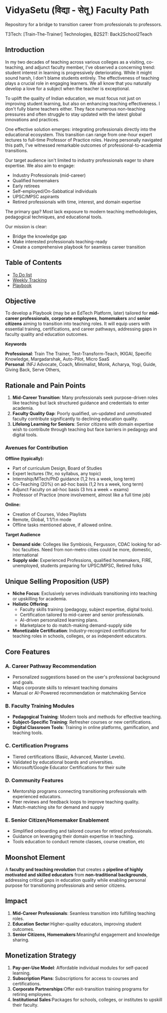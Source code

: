# VidyaSetu (विद्या - सेतू )  Faculty Path

Repository for a bridge to transition career from professionals to professors.  

T3Tech: \[Train-The-Trainer\] Technologies, B2S2T: Back2School2Teach

## **Introduction**

In my two decades of teaching across various colleges as a visiting, co-teaching, and adjunct faculty member, I've observed a concerning trend: student interest in learning is progressively deteriorating. While it might sound harsh, I don't blame students entirely. The effectiveness of teaching plays a crucial role in engaging learners. We all know that you naturally develop a love for a subject when the teacher is exceptional.

To uplift the quality of Indian education, we must focus not just on improving student learning, but also on enhancing teaching effectiveness. I don't fully blame teachers either. They face numerous non-teaching pressures and often struggle to stay updated with the latest global innovations and practices.

One effective solution emerges: integrating professionals directly into the educational ecosystem. This transition can range from one-hour expert lectures to full-time Professor of Practice roles. Having personally navigated this path, I've witnessed remarkable outcomes of professional-to-academia transitions.

Our target audience isn't limited to industry professionals eager to share expertise. We also aim to engage:

* Industry Professionals (mid-career)  
* Qualified homemakers  
* Early retirees  
* Self-employed/On-Sabbatical individuals  
* UPSC/MPSC aspirants  
* Retired professionals with time, interest, and domain expertise

The primary gap? Most lack exposure to modern teaching methodologies, pedagogical techniques, and educational tools.

Our mission is clear:

* Bridge the knowledge gap  
* Make interested professionals teaching-ready  
* Create a comprehensive playbook for seamless career transition

## Table of Contents
- [To Do list](./ToDos.md)
- [Weekly Tracking](./Admin/DoNew_VidyaSetu_Tracking.md)
- [Playbook](./Playbook/Main.md)

## **Objective**

To develop a Playbook (may be an EdTech Platform, later) tailored for **mid-career professionals**, **corporate employees**, **homemakers** and **senior citizens** aiming to transition into teaching roles. It will equip users with essential training, certifications, and career pathways, addressing gaps in faculty quality and education outcomes.

**Keywords**

**Professional**: Train The Trainer, Test-Transform-Teach, IKIGAI, Specific Knowledge, Margadarshak, Auto-Pilot, Micro SaaS  
**Personal**: INFJ Advocate, Coach, Minimalist, Monk, Acharya, Yogi, Guide, Giving Back, Serve Others,

## **Rationale and Pain Points**

1. **Mid-Career Transition**: Many professionals seek purpose-driven roles like teaching but lack structured guidance and credentials to enter academia.  
2. **Faculty Quality Gap**: Poorly qualified, un-updated and unmotivated faculty contribute significantly to declining education quality.  
3. **Lifelong Learning for Seniors**: Senior citizens with domain expertise wish to contribute through teaching but face barriers in pedagogy and digital tools.

### **Avenues for Contribution**

**Offline (typically):**

- Part of curriculum Design, Board of Studies  
- Expert lectures (1hr, no syllabus, any topic)  
- Internship/MTech/PhD guidance (1,2 hrs a week, long term)  
- Co-Teaching (20%) on ad-hoc basis (1,2 hrs a week, long term)  
- Adjunct Faculty on ad-hoc basis (3 hrs a week \+ exams)  
- Professor of Practice (more involvement, almost like a full time job)

**Online:**

- Creation of Courses, Video Playlists  
- Remote, Global, 1:1/1:n mode
- Offline tasks mentioned above, if allowed online.

**Target Audience**

- **Demand side**: Colleges like Symbiosis, Fergusson, CDAC looking for ad-hoc faculties. Need from non-metro cities could be more, domestic, international  
- **Supply side**: Experienced Professions, qualified homemakers, FIRE, unemployed, students preparing for UPSC/MPSC, Retired folks

## **Unique Selling Proposition (USP)**

* **Niche Focus**: Exclusively serves individuals transitioning into teaching or upskilling for academia.  
* **Holistic Offering**:  
  * Faculty skills training (pedagogy, subject expertise, digital tools).  
  * Certification tailored to mid-career and senior professionals.  
  * AI-driven personalized learning plans.  
  * Marketplace to do match-making demand-supply side  
* **Monetizable Certification**: Industry-recognized certifications for teaching roles in schools, colleges, or as independent educators.

## **Core Features**

### **A. Career Pathway Recommendation**

* Personalized suggestions based on the user's professional background and goals.  
* Maps corporate skills to relevant teaching domains  
* Manual or AI-Powered recommendation or matchmaking Service

### **B. Faculty Training Modules**

* **Pedagogical Training**: Modern tools and methods for effective teaching.  
* **Subject-Specific Training**: Refresher courses or new certifications.  
* **Digital Classroom Tools**: Training in online platforms, gamification, and teaching tools.

### **C. Certification Programs**

* Tiered certifications (Basic, Advanced, Master Levels).  
* Validated by educational boards and universities.  
* Microsoft/Google Educator Certifications for their suite

### **D. Community Features**

* Mentorship programs connecting transitioning professionals with experienced educators.  
* Peer reviews and feedback loops to improve teaching quality.  
* Match-matching site for demand and supply

### **E. Senior Citizen/Homemaker Enablement**

* Simplified onboarding and tailored courses for retired professionals.  
* Guidance on leveraging their domain expertise in teaching.  
* Tools education to conduct remote classes, course creation, etc

## **Moonshot Element**

A **faculty and teaching revolution** that creates a **pipeline of highly motivated and skilled educators** from **non-traditional backgrounds**, addressing critical gaps in education quality while enabling personal purpose for transitioning professionals and senior citizens.

## **Impact**

1. **Mid-Career Professionals**: Seamless transition into fulfilling teaching roles.  
2. **Education Sector**:Higher-quality educators, improving student outcomes.  
3. **Senior Citizens, Homemakers**:Meaningful engagement and knowledge sharing.


## **Monetization Strategy**

1. **Pay-per-Use Model**: Affordable individual modules for self-paced learning.  
2. **Subscription Plans**: Subscriptions for access to courses and certifications.  
3. **Corporate Partnerships**:Offer exit-transition training programs for retiring employees.  
4. **Institutional Sales**:Packages for schools, colleges, or institutes to upskill their faculty.




